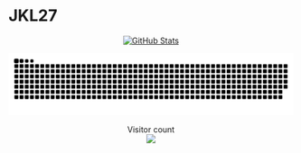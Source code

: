 # JKL27

<p align="center">
  <a href="https://github.com/Jackkee27">
  <img src="https://github-readme-stats.vercel.app/api?username=Jackkee27&show_icons=true&count_private=true&theme=default" alt="GitHub Stats" />
  </a>
</p>

<p align="center">
<!--   <a href="https://github.com/Jackkee27/vimrc">
    <img align="center" src="https://github-readme-stats.vercel.app/api/pin/?username=Jackkee27&repo=vimrc&layout=compact&theme=default" />
  </a> -->
<!--   <a href="https://github.com/Jackkee27/ImageProcess">
    <img align="center" src="https://github-readme-stats.vercel.app/api/pin/?username=Jackkee27&repo=ImageProcess&layout=compact&theme=default" />
  </a> -->
</p>
<picture>
  <source media="(prefers-color-scheme: dark)" srcset="https://github.com/Jackkee27/Jackkee27/blob/output/github-snake-dark.svg">
  <source media="(prefers-color-scheme: light)" srcset="https://github.com/Jackkee27/Jackkee27/blob/output/github-snake.svg">
  <img alt="github contribution grid snake animation" src="https://github.com/Jackkee27/Jackkee27/blob/output/github-snake.svg">
</picture>
<p align="center"> 
  Visitor count<br>
  <img src="https://profile-counter.glitch.me/Jackkee27/count.svg" />
</p>

